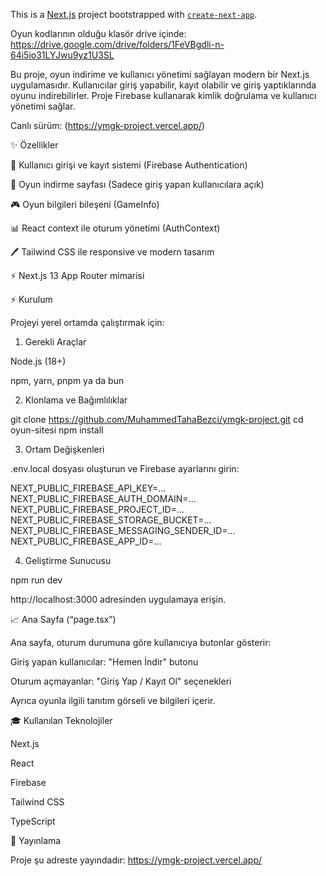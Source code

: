This is a [Next.js](https://nextjs.org) project bootstrapped with [`create-next-app`](https://nextjs.org/docs/app/api-reference/cli/create-next-app).

Oyun kodlarının olduğu klasör drive içinde: https://drive.google.com/drive/folders/1FeVBgdli-n-64i5io31LYJwu9yz1U3SL

Bu proje, oyun indirime ve kullanıcı yönetimi sağlayan modern bir Next.js uygulamasıdır. Kullanıcılar giriş yapabilir, kayıt olabilir ve giriş yaptıklarında oyunu indirebilirler. Proje Firebase kullanarak kimlik doğrulama ve kullanıcı yönetimi sağlar.

Canlı sürüm: (https://ymgk-project.vercel.app/)

✨ Özellikler

🔑 Kullanıcı girişi ve kayıt sistemi (Firebase Authentication)

📁 Oyun indirme sayfası (Sadece giriş yapan kullanıcılara açık)

🎮 Oyun bilgileri bileşeni (GameInfo)

📊 React context ile oturum yönetimi (AuthContext)

🖊️ Tailwind CSS ile responsive ve modern tasarım

⚡ Next.js 13 App Router mimarisi


⚡ Kurulum

Projeyi yerel ortamda çalıştırmak için:

1. Gerekli Araçlar

Node.js (18+)

npm, yarn, pnpm ya da bun

2. Klonlama ve Bağımlılıklar

git clone https://github.com/MuhammedTahaBezci/ymgk-project.git
cd oyun-sitesi
npm install

3. Ortam Değişkenleri

.env.local dosyası oluşturun ve Firebase ayarlarını girin:

NEXT_PUBLIC_FIREBASE_API_KEY=...
NEXT_PUBLIC_FIREBASE_AUTH_DOMAIN=...
NEXT_PUBLIC_FIREBASE_PROJECT_ID=...
NEXT_PUBLIC_FIREBASE_STORAGE_BUCKET=...
NEXT_PUBLIC_FIREBASE_MESSAGING_SENDER_ID=...
NEXT_PUBLIC_FIREBASE_APP_ID=...

4. Geliştirme Sunucusu

npm run dev

http://localhost:3000 adresinden uygulamaya erişin.

📈 Ana Sayfa (“page.tsx”)

Ana sayfa, oturum durumuna göre kullanıcıya butonlar gösterir:

Giriş yapan kullanıcılar: "Hemen İndir" butonu

Oturum açmayanlar: "Giriş Yap / Kayıt Ol" seçenekleri

Ayrıca oyunla ilgili tanıtım görseli ve bilgileri içerir.

🎓 Kullanılan Teknolojiler

Next.js

React

Firebase

Tailwind CSS

TypeScript

🚀 Yayınlama

Proje şu adreste yayındadır:
https://ymgk-project.vercel.app/

